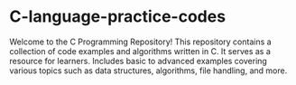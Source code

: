 # C-language-practice-codes
Welcome to the C Programming Repository! This repository contains a collection of code examples and algorithms written in C. It serves as a resource for learners. Includes basic to advanced examples covering various topics such as data structures, algorithms, file handling, and more.
